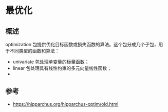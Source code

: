 # 最优化

## 概述

optimization 包提供优化目标函数或损失函数的算法。这个包分成几个子包，用于不同类型的函数和算法：

- univariate 包处理单变量的标量函数；
- linear 包处理具有线性约束的多元向量线性函数；
- 

## 参考

- https://hipparchus.org/hipparchus-optim/old.html